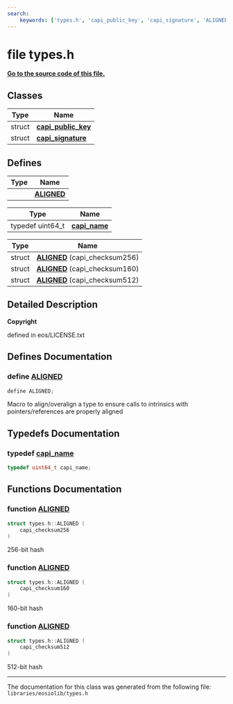 ```yaml
---
search:
    keywords: ['types.h', 'capi_public_key', 'capi_signature', 'ALIGNED', 'capi_name', 'ALIGNED', 'ALIGNED', 'ALIGNED']
---
```


# file types.h

**[Go to the source code of this file.](types_8h_source.md)**
## Classes

|Type|Name|
|-----|-----|
|struct|[**capi\_public\_key**](structcapi__public__key.md)|
|struct|[**capi\_signature**](structcapi__signature.md)|


## Defines

|Type|Name|
|-----|-----|
||[**ALIGNED**](group__types_ga9763e79ee25e85ca02c0d05e3aee7135.md#ga9763e79ee25e85ca02c0d05e3aee7135)|



|Type|Name|
|-----|-----|
|typedef uint64\_t|[**capi\_name**](group__types_gad9871b90d15df8db5c660c78569f029f.md#gad9871b90d15df8db5c660c78569f029f)|



|Type|Name|
|-----|-----|
|struct|[**ALIGNED**](group__types_ga3918acf677acc581e7b3827b409a94cf.md#ga3918acf677acc581e7b3827b409a94cf) (capi\_checksum256) |
|struct|[**ALIGNED**](group__types_gae367011e784adcda4a7d890b0f4e477d.md#gae367011e784adcda4a7d890b0f4e477d) (capi\_checksum160) |
|struct|[**ALIGNED**](group__types_gacc94b2dd94dabb8a53ac7f7bb3e3ca54.md#gacc94b2dd94dabb8a53ac7f7bb3e3ca54) (capi\_checksum512) |


## Detailed Description



**Copyright**

defined in eos/LICENSE.txt 



## Defines Documentation

### define <a id="ga9763e79ee25e85ca02c0d05e3aee7135" href="#ga9763e79ee25e85ca02c0d05e3aee7135">ALIGNED</a>

```cpp
define ALIGNED;
```


Macro to align/overalign a type to ensure calls to intrinsics with pointers/references are properly aligned 

## Typedefs Documentation

### typedef <a id="gad9871b90d15df8db5c660c78569f029f" href="#gad9871b90d15df8db5c660c78569f029f">capi\_name</a>

```cpp
typedef uint64_t capi_name;
```



## Functions Documentation

### function <a id="ga3918acf677acc581e7b3827b409a94cf" href="#ga3918acf677acc581e7b3827b409a94cf">ALIGNED</a>

```cpp
struct types.h::ALIGNED (
    capi_checksum256 
)
```


256-bit hash 

### function <a id="gae367011e784adcda4a7d890b0f4e477d" href="#gae367011e784adcda4a7d890b0f4e477d">ALIGNED</a>

```cpp
struct types.h::ALIGNED (
    capi_checksum160 
)
```


160-bit hash 

### function <a id="gacc94b2dd94dabb8a53ac7f7bb3e3ca54" href="#gacc94b2dd94dabb8a53ac7f7bb3e3ca54">ALIGNED</a>

```cpp
struct types.h::ALIGNED (
    capi_checksum512 
)
```


512-bit hash 



----------------------------------------
The documentation for this class was generated from the following file: `libraries/eosiolib/types.h`
